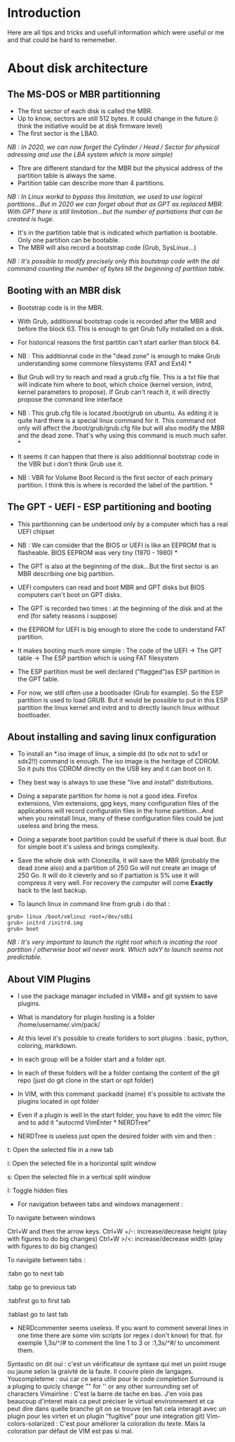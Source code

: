 # Introduction

Here are all tips and tricks and usefull information which were useful or me and that could be hard to rememeber.

# About disk architecture

## The MS-DOS or MBR partitionning

- The first sector of each disk is called the MBR.
- Up to know, sectors are still 512 bytes. It could change in the future.(i think the initiative would be at disk firmware level)
- The first sector is the LBA0.

*NB : In 2020, we can now forget the Cylinder / Head / Sector for physical adressing and use the LBA system which is more simple)*

- Thre are different standard for the MBR but the physical address of the partition table is always the same.
- Partition table can describe more than 4 partitions.

*NB : In Linux workd to bypass this limitation, we used to use logical partitions...But in 2020 we can forget about that as GPT as replaced MBR. With GPT there is still limitation...but the number of partiations that can be created is huge.*

- It's in the partition table that is indicated which partiation is bootable. Only one partition can be bootable.
- The MBR will also record a bootstrap code (Grub, SysLinux...)

*NB : It's possible to modify precisely only this boutstrap code with the dd command counting the number of bytes till the beginning of partition table.*

## Booting with an MBR disk

- Bootstrap code is in the MBR.

- With Grub, additionnal bootstrap code is recorded after the MBR and before the block 63. This is enough to get Grub fully installed on a disk. 

- For historical reasons the first partitin can't start earlier than block 64.

* NB : This additionnal code in the "dead zone" is enough to make Grub understanding some commone filesystems (FAT and Ext4) *

- But Grub will try to reach and read a grub.cfg file. This is a txt file that will indicate him where to boot, which choice (kernel version, initrd, kernel parameters to propose). If Grub can't reach it, it will directly propose the command line interface

* NB : This grub.cfg file is located /boot/grub on ubuntu. As editing it is quite hard there is a special linux command for it. This command not only will affect the /boot/grub/grub.cfg file but will also modify the MBR and the dead zone. That's why using this command is much much safer. *

- It seems it can happen that there is also additionnal bootstrap code in the VBR but i don't think Grub use it.

* NB :  VBR for Volume Boot Record is the first sector of each primary partition. I think this is where is recorded the label of the partition. *

## The GPT - UEFI - ESP partitioning and booting

- This partitionning can be undertood only by a computer which has a real UEFI chipset

* NB : We can consider that the BIOS or UEFI is like an EEPROM that is flasheable. BIOS EEPROM was very tiny (1970 - 1980) *

- The GPT is also at the beginning of the disk...But the first sector is an MBR describing one big partition.
- UEFI computers can read and boot MBR and GPT disks but BIOS computers can't boot on GPT disks.
- The GPT is recorded two times : at the beginning of the disk and at the end (for safety reasons i suppose)
- the EEPROM for UEFI is big enough to store the code to understand FAT partition. 
- It makes booting much more simple : The code of the UEFI -> The GPT table -> The ESP partition which is using FAT filesystem
- The ESP partition must be well declared  ("flagged")as ESP partition in the GPT table.

- For now, we still often use a bootloader (Grub for example). So the ESP partition is used to load GRUB. But it would be possible to put in this ESP partition the linux kernel and initrd and to directly launch linux without bootloader.


## About installing and saving linux configuration

- To install an \*.iso image of linux, a simple dd (to sdx not to sdx1 or sdx2!!) command is enough. The iso image is the heritage of CDROM. So it puts this CDROM directly on the USB key and it can boot on it.

- They best way is always to use these "live and install" distributions.

- Doing a separate partition for home is not a good idea. Firefox extensions, Vim extensions, gpg keys, many configuration files of the applications will record configuratin files in the home partition...And when you reinstall linux, many of these configuration files could be just useless and bring the mess.

- Doing a separate boot partition could be usefull if there is dual boot. But for simple boot it's usless and brings complexity.

- Save the whole disk with Clonezilla, it will save the MBR (probably the dead zone also) and a partition of 250 Go will not create an image of 250 Go. It will do it cleverly and so if partiation is 5% use it will compress it very well. For recovery the computer will come **Exactly** back to the last backup. 

- To launch linux in command line from grub i do that : 
~~~
grub> linux /boot/vmlinuz root=/dev/sdb1
grub> initrd /initrd.img
grub> boot
~~~

*NB : It's very important to launch the right root which is incating the root partition / otherwise boot wil never work. Which sdxY to launch seems not predictable.*

## About VIM Plugins

- I use the package manager included in VIM8+ and git system to save plugins.

- What is mandatory for plugin hosting is a folder /home/username/.vim/pack/

- At this level it's possible to create forlders to sort plugins : basic, python, coloring, markdown.

- In each group will be a folder start and a folder opt.

- In each of these folders will be a folder containg the content of the git repo (just do git clone in the start or opt folder)

- In VIM, with this command :packadd {name} it's possible to activate the plugins located in opt folder

- Even if a plugin is well in the start folder, you have to edit the vimrc file and to add it "autocmd VimEnter * NERDTree"

- NERDTree is useless just open the desired folder with vim and then :

t: Open the selected file in a new tab

i: Open the selected file in a horizontal split window

s: Open the selected file in a vertical split window

I: Toggle hidden files


- For navigation between tabs and windows management : 

To navigate between windows

Ctrl+W and then the arrow keys.
Ctrl+W +/-: increase/decrease height (play with figures to do big changes)
Ctrl+W >/<: increase/decrease width (play with figures to do big changes)


To navigate between tabs :

\:tabn         go to next tab

\:tabp         go to previous tab

\:tabfirst     go to first tab

\:tablast      go to last tab

- NERDcommenter seems useless. If you want to comment several lines in one time there are some vim scripts (or regex i don't know) for that. for exemple 1,3s/^/# to comment the line 1 to 3 or :1,3s/^#/ to uncomment them.

Syntastic on dit oui : c'est un vérificateur de syntaxe qui met un point rouge ou jaune selon la graivté de la faute. Il couvre plein de langages.
Youcompleteme : oui car ce sera utile pour le code completion 
Surround is a pluging to quicly change "" for '' or any other surrounding set of characters
Vimairline : C'est la barre de tache en bas. J'en vois pas beaucoup d'interet mais ca peut préciser le virtual environnement et ca peut dire dans quelle branche git on se trouve (en fait cela interagit avec un plugin pour les virten et un plugin "fugitive" pour une integration git)
Vim-colors-solarized : C'est pour améliorer la coloration du texte. Mais la coloration par défaut de VIM est pas si mal.



